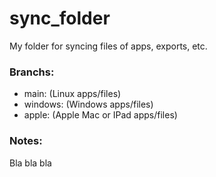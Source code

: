 # sync_folder
My folder for syncing files of apps, exports, etc.

### Branchs:

- main: (Linux apps/files)
- windows: (Windows apps/files)
- apple: (Apple Mac or IPad apps/files)


### Notes:

Bla bla bla
